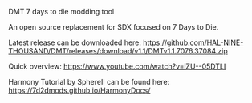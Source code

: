 DMT
7 days to die modding tool

An open source replacement for SDX focused on 7 Days to Die.

Latest release can be downloaded here: https://github.com/HAL-NINE-THOUSAND/DMT/releases/download/v1.1/DMTv1.1.7076.37084.zip

Quick overview: https://www.youtube.com/watch?v=iZU--05DTLI

Harmony Tutorial by SphereII can be found here: https://7d2dmods.github.io/HarmonyDocs/
